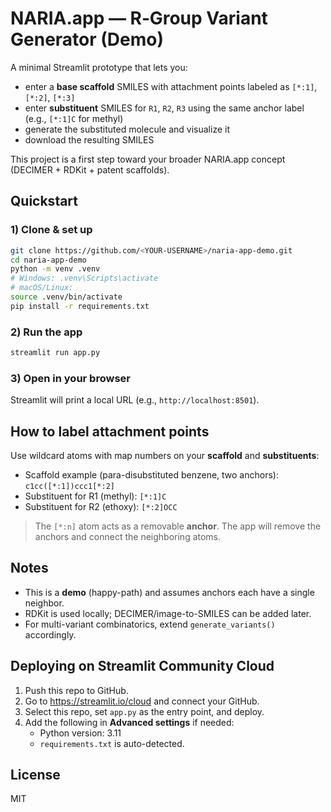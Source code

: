 # NARIA.app — R‑Group Variant Generator (Demo)

A minimal Streamlit prototype that lets you:
- enter a **base scaffold** SMILES with attachment points labeled as `[*:1]`, `[*:2]`, `[*:3]`
- enter **substituent** SMILES for `R1`, `R2`, `R3` using the same anchor label (e.g., `[*:1]C` for methyl)
- generate the substituted molecule and visualize it
- download the resulting SMILES

This project is a first step toward your broader NARIA.app concept (DECIMER + RDKit + patent scaffolds).

## Quickstart

### 1) Clone & set up
```bash
git clone https://github.com/<YOUR-USERNAME>/naria-app-demo.git
cd naria-app-demo
python -m venv .venv
# Windows: .venv\Scripts\activate
# macOS/Linux:
source .venv/bin/activate
pip install -r requirements.txt
```

### 2) Run the app
```bash
streamlit run app.py
```

### 3) Open in your browser
Streamlit will print a local URL (e.g., `http://localhost:8501`).

## How to label attachment points

Use wildcard atoms with map numbers on your **scaffold** and **substituents**:
- Scaffold example (para-disubstituted benzene, two anchors): `c1cc([*:1])ccc1[*:2]`
- Substituent for R1 (methyl): `[*:1]C`
- Substituent for R2 (ethoxy): `[*:2]OCC`

> The `[*:n]` atom acts as a removable **anchor**. The app will remove the anchors and connect the neighboring atoms.

## Notes

- This is a **demo** (happy-path) and assumes anchors each have a single neighbor.
- RDKit is used locally; DECIMER/image-to-SMILES can be added later.
- For multi-variant combinatorics, extend `generate_variants()` accordingly.

## Deploying on Streamlit Community Cloud

1. Push this repo to GitHub.
2. Go to https://streamlit.io/cloud and connect your GitHub.
3. Select this repo, set `app.py` as the entry point, and deploy.
4. Add the following in **Advanced settings** if needed:
   - Python version: 3.11
   - `requirements.txt` is auto-detected.

## License
MIT
